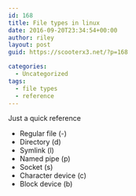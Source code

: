 ```yaml
---
id: 168
title: File types in linux
date: 2016-09-20T23:34:54+00:00
author: riley
layout: post
guid: https://scooterx3.net/?p=168

categories:
  - Uncategorized
tags:
  - file types
  - reference
---
```

Just a quick reference

  * Regular file (-)
  * Directory (d)
  * Symlink (l)
  * Named pipe (p)
  * Socket (s)
  * Character device (c)
  * Block device (b)

&nbsp;